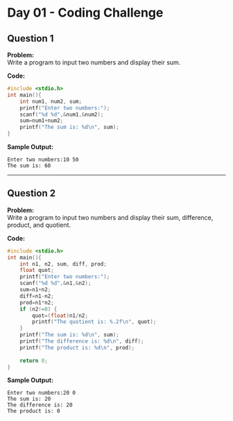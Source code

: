 # Day 01 - Coding Challenge

## Question 1  
**Problem:**  
Write a program to input two numbers and display their sum.

**Code:**  
```c
#include <stdio.h>
int main(){
    int num1, num2, sum;
    printf("Enter two numbers:");
    scanf("%d %d",&num1,&num2);
    sum=num1+num2;
    printf("The sum is: %d\n", sum);
}

```

**Sample Output:**  
```
Enter two numbers:10 50
The sum is: 60
```
---

## Question 2  
**Problem:**  
Write a program to input two numbers and display their sum, difference, product, and quotient.

**Code:**  
```c
#include <stdio.h>
int main(){
    int n1, n2, sum, diff, prod;
    float quot;
    printf("Enter two numbers:");
    scanf("%d %d",&n1,&n2);
    sum=n1+n2;
    diff=n1-n2;
    prod=n1*n2;
    if (n2!=0) {
        quot=(float)n1/n2;
        printf("The quotient is: %.2f\n", quot);
    }
    printf("The sum is: %d\n", sum);
    printf("The difference is: %d\n", diff);
    printf("The product is: %d\n", prod);
    
    return 0;
}
```
**Sample Output:**  
```
Enter two numbers:20 0
The sum is: 20
The difference is: 20
The product is: 0
```


